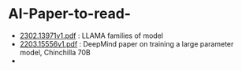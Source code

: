 # AI-Paper-to-read-


- [2302.13971v1.pdf](LLM%2F2302.13971v1.pdf) : LLAMA families of model 
- [2203.15556v1.pdf](LLM%2F2203.15556v1.pdf) : DeepMind paper on training a large parameter model, Chinchilla 70B
- 
